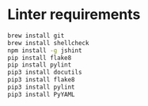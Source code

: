 # Linter requirements

```bash
brew install git
brew install shellcheck
npm install -g jshint
pip install flake8
pip install pylint
pip3 install docutils
pip3 install flake8
pip3 install pylint
pip3 install PyYAML
```
